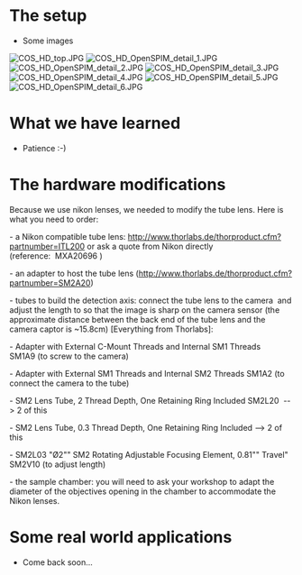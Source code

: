# The setup

  - Some images

![COS\_HD\_top.JPG](COS_HD_top.JPG "COS_HD_top.JPG")
![COS\_HD\_OpenSPIM\_detail\_1.JPG](COS_HD_OpenSPIM_detail_1.JPG
"COS_HD_OpenSPIM_detail_1.JPG")
![COS\_HD\_OpenSPIM\_detail\_2.JPG](COS_HD_OpenSPIM_detail_2.JPG
"COS_HD_OpenSPIM_detail_2.JPG")
![COS\_HD\_OpenSPIM\_detail\_3.JPG](COS_HD_OpenSPIM_detail_3.JPG
"COS_HD_OpenSPIM_detail_3.JPG")
![COS\_HD\_OpenSPIM\_detail\_4.JPG](COS_HD_OpenSPIM_detail_4.JPG
"COS_HD_OpenSPIM_detail_4.JPG")
![COS\_HD\_OpenSPIM\_detail\_5.JPG](COS_HD_OpenSPIM_detail_5.JPG
"COS_HD_OpenSPIM_detail_5.JPG")
![COS\_HD\_OpenSPIM\_detail\_6.JPG](COS_HD_OpenSPIM_detail_6.JPG
"COS_HD_OpenSPIM_detail_6.JPG")

# What we have learned

  - Patience :-)

# The hardware modifications

Because we use nikon lenses, we needed to modify the tube lens. Here is
what you need to order:

\- a Nikon compatible tube
lens: http://www.thorlabs.de/thorproduct.cfm?partnumber=ITL200 or ask a
quote from Nikon directly (reference:  MXA20696 )

\- an adapter to host the tube lens
(http://www.thorlabs.de/thorproduct.cfm?partnumber=SM2A20)

\- tubes to build the detection axis: connect the tube lens to the
camera  and adjust the length to so that the image is sharp on the
camera sensor (the approximate distance between the back end of the tube
lens and the camera captor is \~15.8cm) \[Everything from Thorlabs\]:

\- Adapter with External C-Mount Threads and Internal SM1 Threads
SM1A9 (to screw to the camera)

\- Adapter with External SM1 Threads and Internal SM2 Threads SM1A2 (to
connect the camera to the tube)

\- SM2 Lens Tube, 2 Thread Depth, One Retaining Ring Included
SM2L20  --\> 2 of this

\- SM2 Lens Tube, 0.3 Thread Depth, One Retaining Ring Included --\> 2
of this

\- SM2L03 "Ø2"" SM2 Rotating Adjustable Focusing Element, 0.81"" Travel"
SM2V10 (to adjust length)

\- the sample chamber: you will need to ask your workshop to adapt the
diameter of the objectives opening in the chamber to accommodate the
Nikon lenses.

# Some real world applications

  - Come back soon...

